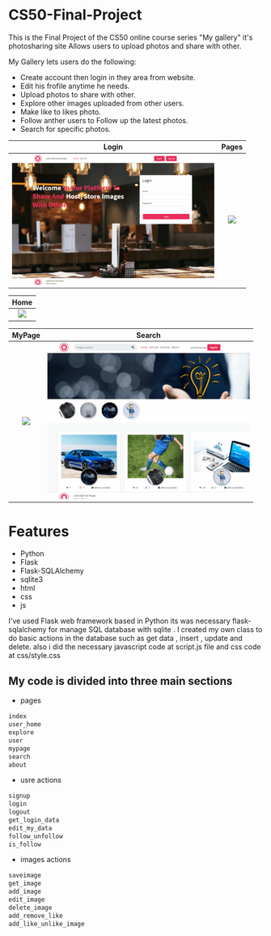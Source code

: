 # CS50-Final-Project

This is the Final Project of the CS50 online course series "My gallery" it's photosharing site Allows users to upload photos and share with other.

My Gallery lets users do the following:

- Create account then login in they area from website.
- Edit his frofile anytime he needs.
- Upload photos to share with other.
- Explore other images uploaded from other users.
- Make like to likes photo.
- Follow anther users to Follow up the latest photos.
- Search for specific photos.

|                     Login                     |                       Pages                       |
| :-------------------------------------------: | :-----------------------------------------------: |
| <img src="Screenshots/login.gif" width="400"> | <img src="Screenshots/pages_3.gif" width = "400"> |

|                      Home                      |
| :--------------------------------------------: |
| <img src="Screenshots/home.gif" width = "800"> |

|                       MyPage                        |                      Search                      |
| :-------------------------------------------------: | :----------------------------------------------: |
| <img src="Screenshots/mypage_12.gif" width = "400"> | <img src="Screenshots/search.gif" width = "400"> |

# Features

- Python
- Flask
- Flask-SQLAlchemy
- sqlite3
- html
- css
- js

I've used Flask web framework based in Python its was necessary flask-sqlalchemy for manage SQL database with sqlite . I created my own class to do basic actions in the database such as get data , insert , update and delete.
also i did the necessary javascript code at script.js file and css code at css/style.css

## My code is divided into three main sections

- pages

```
index
user_home
explore
user
mypage
search
about

```

- usre actions

```
signup
login
logout
get_login_data
edit_my_data
follow_unfollow
is_follow
```

- images actions

```
saveimage
get_image
add_image
edit_image
delete_image
add_remove_like
add_like_unlike_image

```
